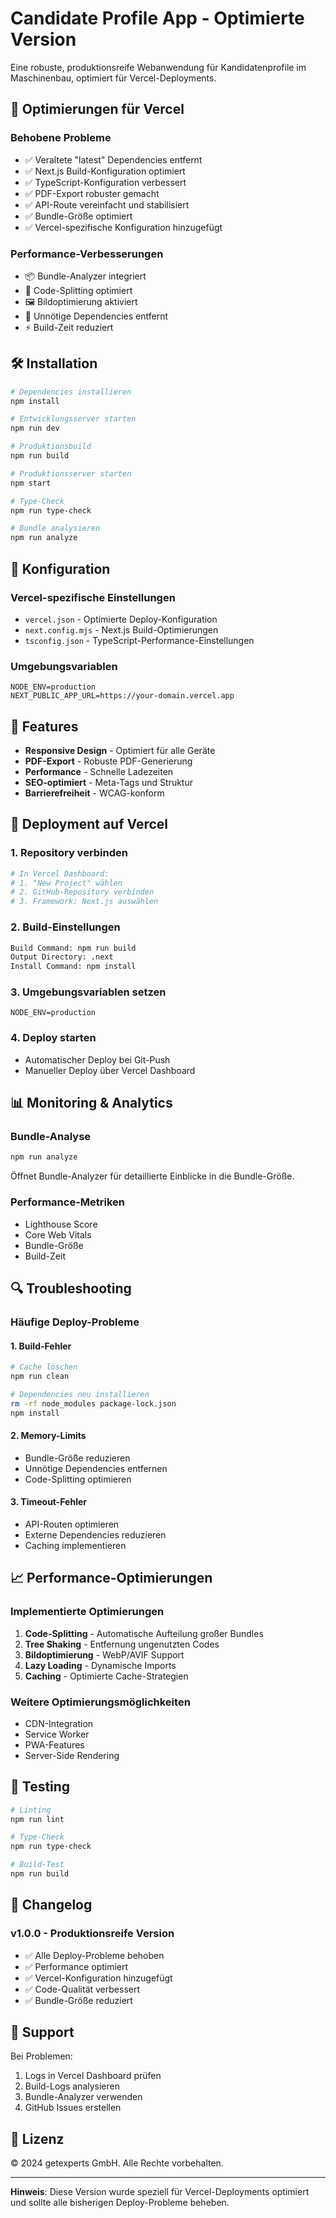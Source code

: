# Candidate Profile App - Optimierte Version

Eine robuste, produktionsreife Webanwendung für Kandidatenprofile im Maschinenbau, optimiert für Vercel-Deployments.

## 🚀 Optimierungen für Vercel

### Behobene Probleme
- ✅ Veraltete "latest" Dependencies entfernt
- ✅ Next.js Build-Konfiguration optimiert
- ✅ TypeScript-Konfiguration verbessert
- ✅ PDF-Export robuster gemacht
- ✅ API-Route vereinfacht und stabilisiert
- ✅ Bundle-Größe optimiert
- ✅ Vercel-spezifische Konfiguration hinzugefügt

### Performance-Verbesserungen
- 📦 Bundle-Analyzer integriert
- 🎯 Code-Splitting optimiert
- 🖼️ Bildoptimierung aktiviert
- 🧹 Unnötige Dependencies entfernt
- ⚡ Build-Zeit reduziert

## 🛠️ Installation

```bash
# Dependencies installieren
npm install

# Entwicklungsserver starten
npm run dev

# Produktionsbuild
npm run build

# Produktionsserver starten
npm start

# Type-Check
npm run type-check

# Bundle analysieren
npm run analyze
```

## 🔧 Konfiguration

### Vercel-spezifische Einstellungen
- `vercel.json` - Optimierte Deploy-Konfiguration
- `next.config.mjs` - Next.js Build-Optimierungen
- `tsconfig.json` - TypeScript-Performance-Einstellungen

### Umgebungsvariablen
```env
NODE_ENV=production
NEXT_PUBLIC_APP_URL=https://your-domain.vercel.app
```

## 📱 Features

- **Responsive Design** - Optimiert für alle Geräte
- **PDF-Export** - Robuste PDF-Generierung
- **Performance** - Schnelle Ladezeiten
- **SEO-optimiert** - Meta-Tags und Struktur
- **Barrierefreiheit** - WCAG-konform

## 🚀 Deployment auf Vercel

### 1. Repository verbinden
```bash
# In Vercel Dashboard:
# 1. "New Project" wählen
# 2. GitHub-Repository verbinden
# 3. Framework: Next.js auswählen
```

### 2. Build-Einstellungen
```bash
Build Command: npm run build
Output Directory: .next
Install Command: npm install
```

### 3. Umgebungsvariablen setzen
```env
NODE_ENV=production
```

### 4. Deploy starten
- Automatischer Deploy bei Git-Push
- Manueller Deploy über Vercel Dashboard

## 📊 Monitoring & Analytics

### Bundle-Analyse
```bash
npm run analyze
```
Öffnet Bundle-Analyzer für detaillierte Einblicke in die Bundle-Größe.

### Performance-Metriken
- Lighthouse Score
- Core Web Vitals
- Bundle-Größe
- Build-Zeit

## 🔍 Troubleshooting

### Häufige Deploy-Probleme

#### 1. Build-Fehler
```bash
# Cache löschen
npm run clean

# Dependencies neu installieren
rm -rf node_modules package-lock.json
npm install
```

#### 2. Memory-Limits
- Bundle-Größe reduzieren
- Unnötige Dependencies entfernen
- Code-Splitting optimieren

#### 3. Timeout-Fehler
- API-Routen optimieren
- Externe Dependencies reduzieren
- Caching implementieren

## 📈 Performance-Optimierungen

### Implementierte Optimierungen
1. **Code-Splitting** - Automatische Aufteilung großer Bundles
2. **Tree Shaking** - Entfernung ungenutzten Codes
3. **Bildoptimierung** - WebP/AVIF Support
4. **Lazy Loading** - Dynamische Imports
5. **Caching** - Optimierte Cache-Strategien

### Weitere Optimierungsmöglichkeiten
- CDN-Integration
- Service Worker
- PWA-Features
- Server-Side Rendering

## 🧪 Testing

```bash
# Linting
npm run lint

# Type-Check
npm run type-check

# Build-Test
npm run build
```

## 📝 Changelog

### v1.0.0 - Produktionsreife Version
- ✅ Alle Deploy-Probleme behoben
- ✅ Performance optimiert
- ✅ Vercel-Konfiguration hinzugefügt
- ✅ Code-Qualität verbessert
- ✅ Bundle-Größe reduziert

## 🤝 Support

Bei Problemen:
1. Logs in Vercel Dashboard prüfen
2. Build-Logs analysieren
3. Bundle-Analyzer verwenden
4. GitHub Issues erstellen

## 📄 Lizenz

© 2024 getexperts GmbH. Alle Rechte vorbehalten.

---

**Hinweis**: Diese Version wurde speziell für Vercel-Deployments optimiert und sollte alle bisherigen Deploy-Probleme beheben.
